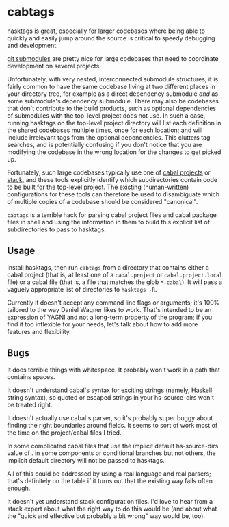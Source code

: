 # cabtags

[hasktags](http://hackage.haskell.org/package/hasktags) is great, especially
for larger codebases where being able to quickly and easily jump around the
source is critical to speedy debugging and development.

[git submodules](https://git-scm.com/docs/git-submodule) are pretty nice for
large codebases that need to coordinate development on several projects.

Unfortunately, with very nested, interconnected submodule structures, it is
fairly common to have the same codebase living at two different places in your
directory tree, for example as a direct dependency submodule *and* as some
submodule's dependency submodule. There may also be codebases that don't
contribute to the build products, such as optional dependencies of submodules
with the top-level project does not use. In such a case, running hasktags on
the top-level project directory will list each definition in the shared
codebases multiple times, once for each location; and will include irrelevant
tags from the optional dependencies. This clutters tag searches, and is
potentially confusing if you don't notice that you are modifying the codebase
in the wrong location for the changes to get picked up.

Fortunately, such large codebases typically use one of [cabal
projects](https://www.haskell.org/cabal/users-guide/nix-local-build-overview.html)
or [stack](https://docs.haskellstack.org/en/stable/README/), and these tools
explicitly identify which subdirectories contain code to be built for the
top-level project. The existing (human-written) configurations for these tools
can therefore be used to disambiguate which of multiple copies of a codebase
should be considered "canonical".

`cabtags` is a terrible hack for parsing cabal project files and cabal package
files in shell and using the information in them to build this explicit list of
subdirectories to pass to hasktags.

## Usage

Install hasktags, then run `cabtags` from a directory that contains either a
cabal project (that is, at least one of a `cabal.project` or
`cabal.project.local` file) or a cabal file (that is, a file that matches the
glob `*.cabal`). It will pass a vaguely appropriate list of directories to
`hasktags -R`.

Currently it doesn't accept any command line flags or arguments; it's 100%
tailored to the way Daniel Wagner likes to work. That's intended to be an
expression of YAGNI and not a long-term property of the program; if you find it
too inflexible for your needs, let's talk about how to add more features and
flexibility.

## Bugs

It does terrible things with whitespace. It probably won't work in a path that
contains spaces.

It doesn't understand cabal's syntax for exciting strings (namely, Haskell
string syntax), so quoted or escaped strings in your hs-source-dirs won't be
treated right.

It doesn't actually use cabal's parser, so it's probably super buggy about
finding the right boundaries around fields. It seems to sort of work most of
the time on the project/cabal files I tried.

In some complicated cabal files that use the implicit default hs-source-dirs
value of . in some components or conditional branches but not others, the
implicit default directory will not be passed to hasktags.

All of this could be addressed by using a real language and real parsers;
that's definitely on the table if it turns out that the existing way fails
often enough.

It doesn't yet understand stack configuration files. I'd love to hear from a
stack expert about what the right way to do this would be (and about what the
"quick and effective but probably a bit wrong" way would be, too).
